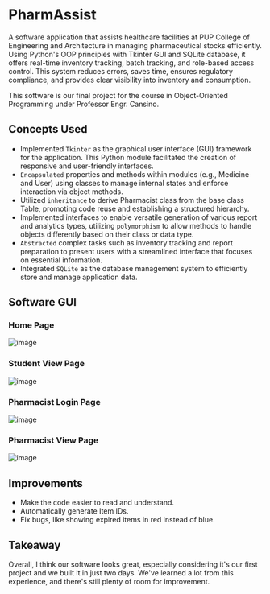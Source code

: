 # PharmAssist
A software application that assists healthcare facilities at PUP College of Engineering and Architecture in managing pharmaceutical stocks efficiently. 
Using Python's OOP principles with Tkinter GUI and SQLite database, it offers real-time inventory tracking, batch tracking, and role-based access control. This system reduces errors, saves time, ensures regulatory compliance, and provides clear visibility into inventory and consumption.

This software is our final project for the course in Object-Oriented Programming under Professor Engr. Cansino.

## Concepts Used
- Implemented `Tkinter` as the graphical user interface (GUI) framework for the application. This Python module facilitated the creation of responsive and user-friendly interfaces.
- `Encapsulated` properties and methods within modules (e.g., Medicine and User) using classes to manage internal states and enforce interaction via object methods.
- Utilized `inheritance` to derive Pharmacist class from the base class Table, promoting code reuse and establishing a structured hierarchy.
- Implemented interfaces to enable versatile generation of various report and analytics types, utilizing `polymorphism` to allow methods to handle objects differently based on their class or data type.
- `Abstracted` complex tasks such as inventory tracking and report preparation to present users with a streamlined interface that focuses on essential information.
- Integrated `SQLite` as the database management system to efficiently store and manage application data.

## Software GUI
### Home Page
![image](https://github.com/user-attachments/assets/e3910e1a-ebc5-43a8-a85b-5467cd37178d)
### Student View Page
![image](https://github.com/user-attachments/assets/96a6f7fb-ff11-4e08-9abd-33699add019c)
### Pharmacist Login Page
![image](https://github.com/user-attachments/assets/048c44d6-6917-47b9-b2da-81deb485c45a)
### Pharmacist View Page
![image](https://github.com/user-attachments/assets/838f0658-8124-4fb6-805a-cd3bc7b34d6a)

## Improvements
- Make the code easier to read and understand.
- Automatically generate Item IDs.
- Fix bugs, like showing expired items in red instead of blue.

## Takeaway
Overall, I think our software looks great, especially considering it's our first project and we built it in just two days. We've learned a lot from this experience, and there's still plenty of room for improvement.
